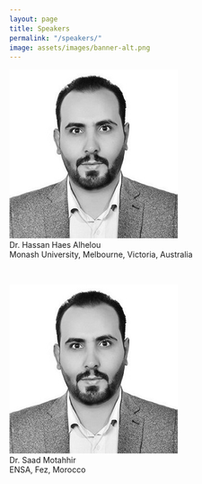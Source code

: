 ```yaml
---
layout: page
title: Speakers
permalink: "/speakers/"
image: assets/images/banner-alt.png
---
```


![Dr. Hassan Haes Alhelou](../assets/images/speaker1.jpg "Dr. Hassan Haes Alhelou")  
Dr. Hassan Haes Alhelou  
Monash University, Melbourne, Victoria, Australia  

&nbsp;

![Dr. Saad Motahhir](../assets/images/speaker1.jpg "Dr. Saad Motahhir")  
Dr. Saad Motahhir  
ENSA, Fez, Morocco  

&nbsp;

